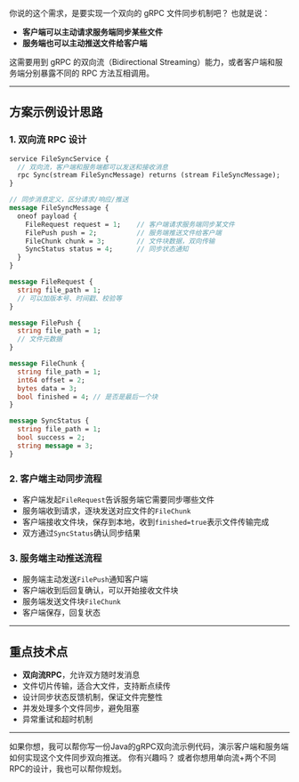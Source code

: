 你说的这个需求，是要实现一个双向的 gRPC 文件同步机制吧？
也就是说：

* **客户端可以主动请求服务端同步某些文件**
* **服务端也可以主动推送文件给客户端**

这需要用到 gRPC 的双向流（Bidirectional Streaming）能力，或者客户端和服务端分别暴露不同的 RPC 方法互相调用。

---

## 方案示例设计思路

### 1. 双向流 RPC 设计

```proto
service FileSyncService {
  // 双向流，客户端和服务端都可以发送和接收消息
  rpc Sync(stream FileSyncMessage) returns (stream FileSyncMessage);
}

// 同步消息定义，区分请求/响应/推送
message FileSyncMessage {
  oneof payload {
    FileRequest request = 1;    // 客户端请求服务端同步某文件
    FilePush push = 2;          // 服务端推送文件给客户端
    FileChunk chunk = 3;        // 文件块数据，双向传输
    SyncStatus status = 4;      // 同步状态通知
  }
}

message FileRequest {
  string file_path = 1;
  // 可以加版本号、时间戳、校验等
}

message FilePush {
  string file_path = 1;
  // 文件元数据
}

message FileChunk {
  string file_path = 1;
  int64 offset = 2;
  bytes data = 3;
  bool finished = 4; // 是否是最后一个块
}

message SyncStatus {
  string file_path = 1;
  bool success = 2;
  string message = 3;
}
```

### 2. 客户端主动同步流程

* 客户端发起`FileRequest`告诉服务端它需要同步哪些文件
* 服务端收到请求，逐块发送对应文件的`FileChunk`
* 客户端接收文件块，保存到本地，收到`finished=true`表示文件传输完成
* 双方通过`SyncStatus`确认同步结果

### 3. 服务端主动推送流程

* 服务端主动发送`FilePush`通知客户端
* 客户端收到后回复确认，可以开始接收文件块
* 服务端发送文件块`FileChunk`
* 客户端保存，回复状态

---

## 重点技术点

* **双向流RPC**，允许双方随时发消息
* 文件切片传输，适合大文件，支持断点续传
* 设计同步状态反馈机制，保证文件完整性
* 并发处理多个文件同步，避免阻塞
* 异常重试和超时机制

---

如果你想，我可以帮你写一份Java的gRPC双向流示例代码，演示客户端和服务端如何实现这个文件同步双向推送。
你有兴趣吗？
或者你想用单向流+两个不同RPC的设计，我也可以帮你规划。
